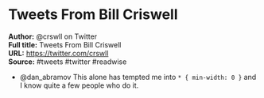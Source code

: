 # Tweets From Bill Criswell

**Author:** @crswll on Twitter  
**Full title:** Tweets From Bill Criswell  
**URL:** https://twitter.com/crswll  
**Source:** #tweets #twitter #readwise

- @dan_abramov This alone has tempted me into `* { min-width: 0 }` and I know quite a few people who do it. 
   
